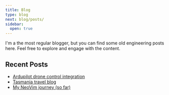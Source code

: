 ```yaml
---
title: Blog
type: blog
next: blog/posts/
sidebar:
  open: true
---
```


I'm a the most regular blogger, but you can find some old engineering posts here. Feel free to explore and engage with the content.

## Recent Posts

- [Ardupilot drone control integration](posts/drone)
- [Tasmania travel blog](posts/tasmania)
- [My NeoVim journey (so far)](posts/vimjourney)

